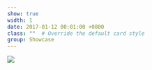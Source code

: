 ```yaml
---
show: true
width: 1
date: 2017-01-12 00:01:00 +0800
class: ""  # Override the default card style
group: Showcase
---
```

<div>
<img src="{{ 'assets/images/badges/MIT_Social_circle.png' | relative_url }}" class="img-fluid rounded" >
</div>
